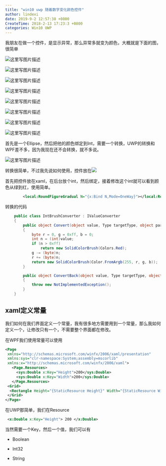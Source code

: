 ```yaml
---
title: "win10 uwp 随着数字变化颜色控件"
author: lindexi
date: 2019-9-2 12:57:38 +0800
CreateTime: 2018-2-13 17:23:3 +0800
categories: Win10 UWP
---
```


我朋友在做一个控件，是显示异常，那么异常多就变为颜色，大概就是下面的图，很简单

<!--more-->



<div id="toc"></div>


![这里写图片描述](http://img.blog.csdn.net/20160804170030148)

![这里写图片描述](http://img.blog.csdn.net/20160804170037101)

![这里写图片描述](http://img.blog.csdn.net/20160804170050257)

![这里写图片描述](http://img.blog.csdn.net/20160804170100710)

![这里写图片描述](http://img.blog.csdn.net/20160804170108085)

![这里写图片描述](http://img.blog.csdn.net/20160804170119132)

![这里写图片描述](http://img.blog.csdn.net/20160804170125736)

![这里写图片描述](http://img.blog.csdn.net/20160804170133148)



首先是一个Ellipse，然后把他的颜色绑定到Int，需要一个转换，UWP的转换和WPF差不多，因为我现在还不会转换，就不多说。

![这里写图片描述](http://img.blog.csdn.net/20160901103735693) 

转换很简单，不过我先说如何使用，控件放在[![](https://octodex.github.com/images/gobbleotron.gif)](https://github.com/lindexi/UWP/tree/master/uwp/control/RountGradualFigure)

首先把控件放在xaml，在后台放个int，然后绑定，接着修改这个int就可以看到颜色从绿到红，使用简单。

```xml
        <local:RoundFigureGradual N="{x:Bind N,Mode=OneWay}"></local:RoundFigureGradual>
```

转换的代码


```csharp
    public class IntBrushConverter : IValueConverter
    {
        public object Convert(object value, Type targetType, object parameter, string culture)
        {
            byte r = 0, g = 0xff, b = 0;
            int n = (int)value;
            if (n > 0xff)
                return new SolidColorBrush(Colors.Red);
            g -= (byte)n;
            r += (byte)n;
            return new SolidColorBrush(Color.FromArgb(255, r, g, b));
        }

        public object ConvertBack(object value, Type targetType, object parameter, string culture)
        {
            throw new NotImplementedException();
        }
    }
```



## xaml定义常量

我们如何在我们界面定义一个常量，我有很多地方需要用到一个常量，那么我如何定义一个，让修改只有一个，不需要整个界面都在修改。

在WPF我们使用常量可以使用

```xml
<Page
 xmlns="http://schemas.microsoft.com/winfx/2006/xaml/presentation"
 xmlns:sys="clr-namespace:System;assembly=mscorlib"  
 xmlns:x="http://schemas.microsoft.com/winfx/2006/xaml">
   <Page.Resources>
     <sys:Double x:Key="Height">200</sys:Double> 
     <sys:Double x:Key="Width">200</sys:Double>
   </Page.Resources> 
 <Grid> 
  <Rectangle Height="{StaticResource Height}" Width="{StaticResource Width}" Fill="Blue"/> 
 </Grid>
</Page>

```

在UWP那简单，我们在Resource

```xml
 <x:Double x:Key="Height"> 200 </x:Double>

```

当然需要一个Key，然后一个值，我们可以有

- Boolean

- Int32

- String






